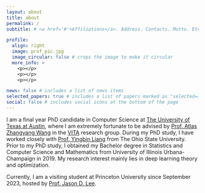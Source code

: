 ```yaml
---
layout: about
title: about
permalink: /
subtitle: # <a href='#'>Affiliations</a>. Address. Contacts. Motto. Etc.

profile:
  align: right
  image: prof_pic.jpg
  image_circular: false # crops the image to make it circular
  more_info: >
    <p></p>
    <p></p>
    <p></p>

news: false # includes a list of news items
selected_papers: true # includes a list of papers marked as "selected={true}"
social: false # includes social icons at the bottom of the page
---
```


I am a final year PhD candidate in Computer Science at [The University of Texas at Austin](https://www.utexas.edu), where I am extremely fortunate to be advised by [Prof. Atlas Zhangyang Wang](https://express.adobe.com/page/CAdrFMJ9QeI2y/) in the [VITA](https://vita-group.github.io) research group. During my PhD study, I have worked closely with [Prof. Yingbin Liang](https://sites.google.com/view/yingbinliang/home) from The Ohio State University. Prior to my PhD study, I obtained my Bachelor degree in Statistics and Computer Science and Mathematics from University of Illinois Urbana-Champaign in 2019. My research interest mainly lies in deep learning theory and optimization. 

Currently, I am a visiting student at Princeton University since September 2023, hosted by [Prof. Jason D. Lee](https://jasondlee88.github.io). 
